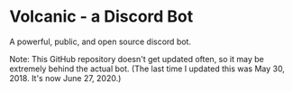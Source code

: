 # Volcanic - a Discord Bot
A powerful, public, and open source discord bot.

Note: This GitHub repository doesn't get updated often, so it may be extremely behind the actual bot. (The last time I updated this was May 30, 2018. It's now June 27, 2020.)
